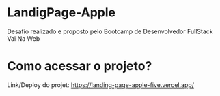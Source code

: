 # LandigPage-Apple

Desafio realizado e proposto pelo Bootcamp de Desenvolvedor FullStack Vai Na Web

# Como acessar o projeto?

Link/Deploy do projet: https://landing-page-apple-five.vercel.app/

